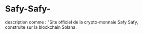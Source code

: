 # Safy-Safy-
description comme : "Site officiel de la crypto-monnaie Safy Safy, construite sur la blockchain Solana.
